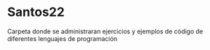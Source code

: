 # Santos22
Carpeta donde se administraran ejercicios y ejemplos de código de diferentes lenguajes de programación 
